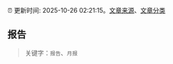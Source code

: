 :alarm_clock: 更新时间: 2025-10-26 02:21:15。[文章来源](/README.md)、[文章分类](/TAGS.md)

## 报告


> 关键字：`报告`、`月报`



